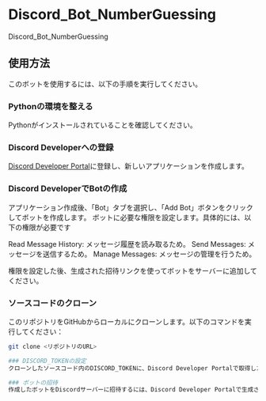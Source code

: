 # Discord_Bot_NumberGuessing
Discord_Bot_NumberGuessing

## 使用方法

このボットを使用するには、以下の手順を実行してください。

### Pythonの環境を整える
Pythonがインストールされていることを確認してください。

### Discord Developerへの登録
[Discord Developer Portal](https://discord.com/developers/applications)に登録し、新しいアプリケーションを作成します。

### Discord DeveloperでBotの作成
アプリケーション作成後、「Bot」タブを選択し、「Add Bot」ボタンをクリックしてボットを作成します。
ボットに必要な権限を設定します。具体的には、以下の権限が必要です

Read Message History: メッセージ履歴を読み取るため。
Send Messages: メッセージを送信するため。
Manage Messages: メッセージの管理を行うため。

権限を設定した後、生成された招待リンクを使ってボットをサーバーに追加してください。

### ソースコードのクローン
このリポジトリをGitHubからローカルにクローンします。以下のコマンドを実行してください：
```bash
git clone <リポジトリのURL>

### DISCORD_TOKENの設定
クローンしたソースコード内のDISCORD_TOKENに、Discord Developer Portalで取得したあなたのトークンを入力します。

### ボットの招待
作成したボットをDiscordサーバーに招待するには、Discord Developer Portalで生成された招待リンクを使用してください。必要な権限を選択し、ボットをサーバーに追加します。
